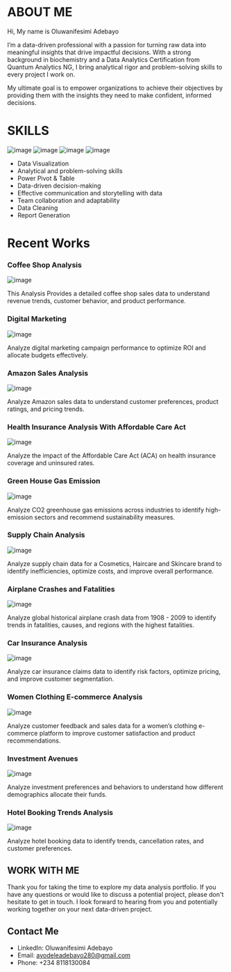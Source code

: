 # ABOUT ME                                                                   

Hi, My name is Oluwanifesimi Adebayo 

I’m a data-driven professional with a passion for turning raw data into meaningful insights that drive impactful decisions. With a strong background in biochemistry and a Data Analytics Certification from Quantum Analytics NG, I bring analytical rigor and problem-solving skills to every project I work on.

My ultimate goal is to empower organizations to achieve their objectives by providing them with the insights they need to make confident, informed decisions.


# SKILLS 

![image](https://github.com/user-attachments/assets/2a2f7c6e-fc0a-4c8f-9f11-a14d86623434)   ![image](https://github.com/user-attachments/assets/ad4f961f-b056-491d-ad9d-007c2aa74804)   ![image](https://github.com/user-attachments/assets/81ebfc8e-be6e-49a4-aa9a-8ef0b1dff427)   ![image](https://github.com/user-attachments/assets/13e4cc34-7ca4-4e32-80a9-3b0c977849d2)
 
* Data Visualization
* Analytical and problem-solving skills
* Power Pivot & Table
* Data-driven decision-making
* Effective communication and storytelling with data
* Team collaboration and adaptability
* Data Cleaning
* Report Generation

# Recent Works 

### Coffee Shop Analysis
![image](https://github.com/user-attachments/assets/64859b86-7d5e-411a-9add-0b162bc9f171)  

This Analysis Provides a detailed coffee shop sales data to understand revenue trends, customer behavior, and product performance.

### Digital Marketing 
![image](https://github.com/user-attachments/assets/3f93d62d-ec59-405f-8ea6-b0822e152935)

Analyze digital marketing campaign performance to optimize ROI and allocate budgets effectively.

### Amazon Sales Analysis
![image](https://github.com/user-attachments/assets/d9839304-eb46-4487-ab51-e1793441b029)

Analyze Amazon sales data to understand customer preferences, product ratings, and pricing trends.

### Health Insurance Analysis With Affordable Care Act 
![image](https://github.com/user-attachments/assets/25c4bd56-6362-4400-a005-cd0631793b44)

Analyze the impact of the Affordable Care Act (ACA) on health insurance coverage and uninsured rates.

### Green House Gas Emission
![image](https://github.com/user-attachments/assets/300e7130-912d-4532-8682-9b36e8c0b9f9)

Analyze CO2 greenhouse gas emissions across industries to identify high-emission sectors and recommend sustainability measures.

### Supply Chain Analysis
![image](https://github.com/user-attachments/assets/8476acc1-71e7-4c67-8698-1e75ec0bd7af)

Analyze supply chain data for a Cosmetics, Haircare and Skincare brand to identify inefficiencies, optimize costs, and improve overall performance.

### Airplane Crashes and Fatalities 
![image](https://github.com/user-attachments/assets/00a12c2d-8cc5-4a49-9beb-112a65867c2d)

Analyze global historical airplane crash data from 1908 - 2009 to identify trends in fatalities, causes, and regions with the highest fatalities.

### Car Insurance Analysis 
![image](https://github.com/user-attachments/assets/9fc56cdb-4f35-46f4-b1a8-9b8909aeae1a)

Analyze car insurance claims data to identify risk factors, optimize pricing, and improve customer segmentation.

### Women Clothing E-commerce Analysis
![image](https://github.com/user-attachments/assets/a9c40162-71d2-4d7b-b69a-5189a0460aec)

Analyze customer feedback and sales data for a women’s clothing e-commerce platform to improve customer satisfaction and product recommendations.

### Investment Avenues
![image](https://github.com/user-attachments/assets/b2862b94-6900-4012-9734-a7e04e387bba)

Analyze investment preferences and behaviors to understand how different demographics allocate their funds.

### Hotel Booking Trends Analysis
![image](https://github.com/user-attachments/assets/b3f75259-6a6d-4d80-be36-5979dd915455)

Analyze hotel booking data to identify trends, cancellation rates, and customer preferences.


## WORK WITH ME 
Thank you for taking the time to explore my data analysis portfolio. If you have any questions or would like to discuss a potential project, please don't hesitate to get in touch. I look forward to hearing from you and potentially working together on your next data-driven project.

## Contact Me

* LinkedIn: Oluwanifesimi Adebayo
* Email: ayodeleadebayo280@gmail.com
* Phone: +234 8118130084



        
  

